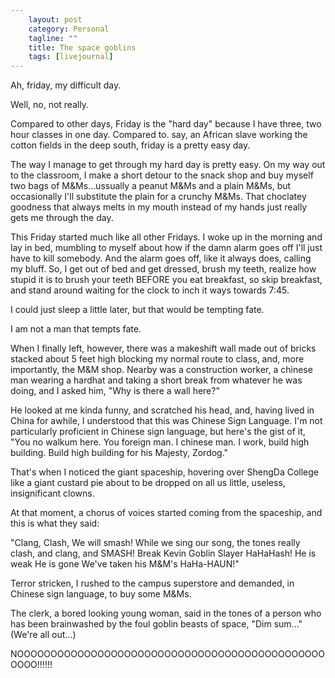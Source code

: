 ```yaml
---                                                 
    layout: post                                    
    category: Personal                              
    tagline: ""
    title: The space goblins 
    tags: [livejournal]   
---
```




Ah, friday, my difficult day.

Well, no, not really.

Compared to other days, Friday is the "hard day" because I have three, two hour classes in one day. Compared to. say, an African slave working the cotton fields in the deep south, friday is a pretty easy day.

The way I manage to get through my hard day is pretty easy. On my way out to the classroom, I make a short detour to the snack shop and buy myself two bags of M&Ms...ussually a peanut M&Ms and a plain M&Ms, but occasionally I'll substitute the plain for a crunchy M&Ms. That choclatey goodness that always melts in my mouth instead of my hands just really gets me through the day.

This Friday started much like all other Fridays. I woke up in the morning and lay in bed, mumbling to myself about how if the damn alarm goes off I'll just have to kill somebody. And the alarm goes off, like it always does, calling my bluff. So, I get out of bed and get dressed, brush my teeth, realize how stupid it is to brush your teeth BEFORE you eat breakfast, so skip breakfast, and stand around waiting for the clock to inch it ways towards 7:45.

I could just sleep a little later, but that would be tempting fate.

I am not a man that tempts fate.

When I finally left, however, there was a makeshift wall made out of bricks stacked about 5 feet high blocking my normal route to class, and, more importantly, the M&M shop. Nearby was a construction worker, a chinese man wearing a hardhat and taking a short break from whatever he was doing, and I asked him, "Why is there a wall here?"

He looked at me kinda funny, and scratched his head, and, having lived in China for awhile, I understood that this was Chinese Sign Language. I'm not particularly proficient in Chinese sign language, but here's the gist of it, "You no walkum here. You foreign man. I chinese man. I work, build high building. Build high building for his Majesty, Zordog."

That's when I noticed the giant spaceship, hovering over ShengDa College like a giant custard pie about to be dropped on all us little, useless, insignificant clowns.

At that moment, a chorus of voices started coming from the spaceship, and this is what they said:

"Clang,
Clash,
We will smash!
While we sing our song,
the tones really clash,
and clang,
and SMASH!
Break Kevin Goblin Slayer
HaHaHash!
He is weak
He is gone
We've taken his M&M's
HaHa-HAUN!"

Terror stricken, I rushed to the campus superstore and demanded, in Chinese sign language, to buy some M&Ms.

The clerk, a bored looking young woman, said in the tones of a person who has been brainwashed by the foul goblin beasts of space, "Dim sum..." (We're all out...)

NOOOOOOOOOOOOOOOOOOOOOOOOOOOOOOOOOOOOOOOOOOOOOOOOOO!!!!!!
